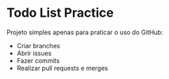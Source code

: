 # Todo List Practice

Projeto simples apenas para praticar o uso do GitHub:
- Criar branches
- Abrir issues
- Fazer commits
- Realizar pull requests e merges


